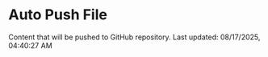 # Auto Push File

Content that will be pushed to GitHub repository.
Last updated: 08/17/2025, 04:40:27 AM